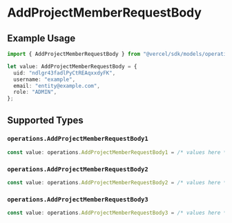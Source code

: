 # AddProjectMemberRequestBody

## Example Usage

```typescript
import { AddProjectMemberRequestBody } from "@vercel/sdk/models/operations/addprojectmember.js";

let value: AddProjectMemberRequestBody = {
  uid: "ndlgr43fadlPyCtREAqxxdyFK",
  username: "example",
  email: "entity@example.com",
  role: "ADMIN",
};
```

## Supported Types

### `operations.AddProjectMemberRequestBody1`

```typescript
const value: operations.AddProjectMemberRequestBody1 = /* values here */
```

### `operations.AddProjectMemberRequestBody2`

```typescript
const value: operations.AddProjectMemberRequestBody2 = /* values here */
```

### `operations.AddProjectMemberRequestBody3`

```typescript
const value: operations.AddProjectMemberRequestBody3 = /* values here */
```

